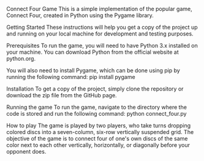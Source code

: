 Connect Four Game
This is a simple implementation of the popular game, Connect Four, created in Python using the Pygame library.

Getting Started
These instructions will help you get a copy of the project up and running on your local machine for development and testing purposes.

Prerequisites
To run the game, you will need to have Python 3.x installed on your machine. You can download Python from the official website at python.org.

You will also need to install Pygame, which can be done using pip by running the following command:
pip install pygame

Installation
To get a copy of the project, simply clone the repository or download the zip file from the GitHub page.

Running the game
To run the game, navigate to the directory where the code is stored and run the following command:
python connect_four.py

How to play
The game is played by two players, who take turns dropping colored discs into a seven-column, six-row vertically suspended grid. The objective of the game is to connect four of one's own discs of the same color next to each other vertically, horizontally, or diagonally before your opponent does.